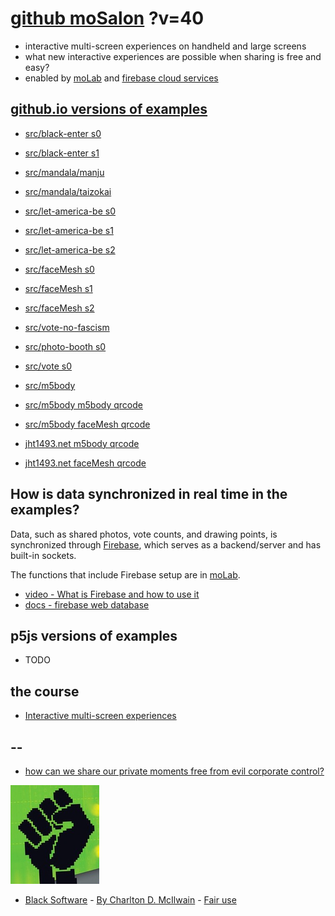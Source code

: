 # [github moSalon](https://github.com/molab-itp/moSalon) ?v=40

- interactive multi-screen experiences on handheld and large screens
- what new interactive experiences are possible when sharing is free and easy?
- enabled by [moLab](https://github.com/molab-itp/moLib) and [firebase cloud services](https://firebase.google.com)

## [github.io versions of examples](https://molab-itp.github.io/moSalon?v=40)

- [src/black-enter s0](src/black-enter/?v=40&group=s0)
- [src/black-enter s1](src/black-enter/?v=40&group=s1)

- [src/mandala/manju](src/mandala/manju?v=40)
- [src/mandala/taizokai](src/mandala/taizokai?v=40)

- [src/let-america-be s0](src/let-america-be/qrcode?v=40&group=s0)
- [src/let-america-be s1](src/let-america-be/qrcode?v=40&group=s1)
- [src/let-america-be s2](src/let-america-be/qrcode?v=40&group=s2)

- [src/faceMesh s0](src/faceMesh/qrcode?v=40)
- [src/faceMesh s1](src/faceMesh/qrcode?v=40&group=s1)
- [src/faceMesh s2](src/faceMesh/qrcode?v=40&group=s2)

- [src/vote-no-fascism](src/vote-no-fascism/?v=40)

- [src/photo-booth s0](src/photo-booth/?v=40)
- [src/vote s0](src/vote/?v=40)

- [src/m5body](src/m5body/?v=40)
- [src/m5body m5body qrcode](src/m5body/qrcode-m5body/?v=40&app=mo-m5body&group=m5body)
- [src/m5body faceMesh qrcode](src/m5body/qrcode-facemesh/?v=40&app=mo-m5body&group=m5body)
- [jht1493.net m5body qrcode](https://jht1493.net/moSalon/demo/m5body/qrcode-m5body/?v=40&app=mo-m5body&group=m5body)
- [jht1493.net faceMesh qrcode](https://jht1493.net/moSalon/demo/m5body/qrcode-facemesh/?v=40&app=mo-m5body&group=m5body)

## How is data synchronized in real time in the examples?

Data, such as shared photos, vote counts, and drawing points, is synchronized through [Firebase](https://firebase.google.com), which serves as a backend/server and has built-in sockets.

The functions that include Firebase setup are in [moLab](https://github.com/molab-itp/moLib).

- [video - What is Firebase and how to use it](https://www.youtube.com/watch?v=p9pgI3Mg-So&list=PLl-K7zZEsYLnfwBe4WgEw9ao0J0N1LYDR&index=8)
- [docs - firebase web database](https://firebase.google.com/docs/database/web/start?hl=en&authuser=0)

## p5js versions of examples

- TODO

## the course

- [Interactive multi-screen experiences](https://github.com/p5videoKit/IM-Screens-2024-03-ima)

## --

- [how can we share our private moments free from evil corporate control?](https://github.com/jht1493/jht-site?tab=readme-ov-file#why)

[![Black_Software](png/power-fist-142x158.png)](https://en.wikipedia.org/wiki/Black_Software)

- [Black Software](https://en.wikipedia.org/wiki/Black_Software) - [By Charlton D. McIlwain](https://global.oup.com/academic/product/black-software-9780190863845) - [Fair use](https://en.wikipedia.org/w/index.php?curid=67093597)
